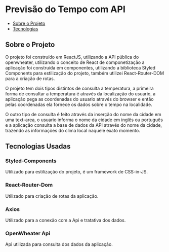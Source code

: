 # Previsão do Tempo com API 

<ul>
    <li><a href="#sobre">Sobre o Projeto</a></li>
    <li><a href="#tecno">Tecnologias</a></li>
</ul>


<h2 id="#sobre">Sobre o Projeto</h2>
<p>O projeto foi construído em ReactJS, utilizando a API pública do openwheater, utilizando o conceito de React de componetização a aplicação foi construída em componentes, utilizando a biblioteca Styled Components para estilização do projeto, também utilizei React-Router-DOM para a criação de rotas.</p>
<p>O projeto tem dois tipos distintos de consulta a temperatura, a primeira forma de consultar a temperatura é através da localização do usuario, a aplicação pega as coordenadas do usuario através do browser e então pelas coordenadas ela fornece os dados sobre o tempo na localidade.</p>
<p>O outro tipo de consulta é feito através da inserção do nome da cidade em uma text-area, o usuario informa o nome da cidade em inglês ou português e a aplicação consulta a base de dados da API através do nome da cidade, trazendo as informações do clima local naquele exato momento.</p>


<h2 href="#tecno">Tecnologias Usadas</h2>

<h3>Styled-Components</h3>
<p>Utilizado para estilização do projeto, é um framework de CSS-in-JS.</p>
<h3>React-Router-Dom</h3>
<p>Utilizado para criação de rotas da aplicação.</p>
<h3>Axios</h3>
<p>Utilizado para a conexão com a Api e tratativa dos dados.</p>
<h3>OpenWheater Api</h3>
<p>Api utilizada para consulta dos dados da aplicação.</p>